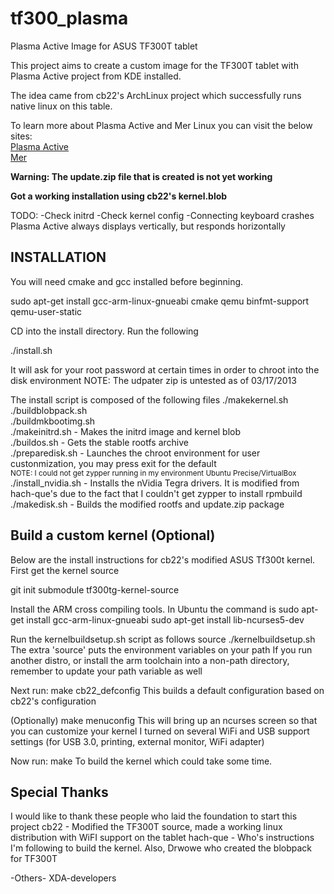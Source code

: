 tf300_plasma
============

Plasma Active Image for ASUS TF300T tablet

This project aims to create a custom image for the TF300T tablet with Plasma Active project from KDE installed.

The idea came from cb22's ArchLinux project which successfully runs native linux on this table.

To learn more about Plasma Active and Mer Linux you can visit the below sites:<br />
<a href="plasma-active.org">Plasma Active</a><br/>
<a href="merproject.org">Mer</a><br/>

<strong>Warning: The update.zip file that is created is not yet working</strong>

<strong> Got a working installation using cb22's kernel.blob</strong>

TODO:
-Check initrd
-Check kernel config
-Connecting keyboard crashes
Plasma Active always displays vertically, but responds horizontally

<h2> INSTALLATION </h2>
You will need cmake and gcc installed before beginning.

sudo apt-get install gcc-arm-linux-gnueabi cmake qemu binfmt-support qemu-user-static

CD into the install directory.
Run the following<br/>

./install.sh

It will ask for your root password at certain times in order to chroot into the disk environment
NOTE: The udpater zip is untested as of 03/17/2013

The install script is composed of the following files
./makekernel.sh<br/>
./buildblobpack.sh<br/>
./buildmkbootimg.sh <br />
./makeinitrd.sh - Makes the initrd image and kernel blob<br />
./buildos.sh - Gets the stable rootfs archive <br />
./preparedisk.sh - Launches the chroot environment for user custonmization, you may press exit for the default <br/>
<small>NOTE: I could not get zypper running in my environment Ubuntu Precise/VirtualBox</small><br />
./install_nvidia.sh - Installs the nVidia Tegra drivers. It is modified from hach-que's due to the fact that I couldn't get zypper to install rpmbuild <br />
./makedisk.sh - Builds the modified rootfs and update.zip package <br />

<h2> Build a custom kernel (Optional)</h2>

Below are the install instructions for cb22's modified ASUS Tf300t kernel.
First get the kernel source

git init submodule tf300tg-kernel-source

Install the ARM cross compiling tools. 
In Ubuntu the command is
sudo apt-get install gcc-arm-linux-gnueabi
sudo apt-get install lib-ncurses5-dev

Run the kernelbuildsetup.sh script as follows
source ./kernelbuildsetup.sh
The extra 'source' puts the environment variables on your path
If you run another distro, or install the arm toolchain into a non-path directory, remember to update your path variable as well

Next run:
make cb22_defconfig
This builds a default configuration based on cb22's configuration

(Optionally)
make menuconfig
This will bring up an ncurses screen so that you can customize your kernel
I turned on several WiFi and USB support settings (for USB 3.0, printing, external monitor, WiFi adapter)

Now run:
make
To build the kernel which could take some time.

<h2> Special Thanks </h2>
I would like to thank these people who laid the foundation to start this project
cb22 - Modified the TF300T source, made a working linux distribution with WiFI support on the tablet
hach-que - Who's instructions I'm following to build the kernel. Also, Drwowe who created the blobpack for TF300T

-Others-
XDA-developers
